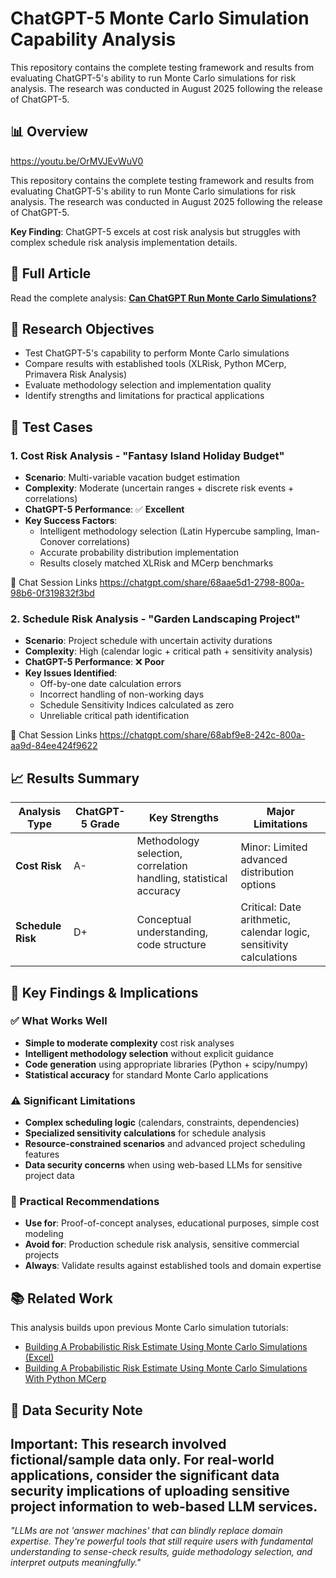 # ChatGPT-5 Monte Carlo Simulation Capability Analysis
This repository contains the complete testing framework and results from evaluating ChatGPT-5's ability to run Monte Carlo simulations for risk analysis. The research was conducted in August 2025 following the release of ChatGPT-5.

## 📊 Overview

https://youtu.be/OrMVJEvWuV0

This repository contains the complete testing framework and results from evaluating ChatGPT-5's ability to run Monte Carlo simulations for risk analysis. The research was conducted in August 2025 following the release of ChatGPT-5.

**Key Finding**: ChatGPT-5 excels at cost risk analysis but struggles with complex schedule risk analysis implementation details.

## 📖 Full Article

Read the complete analysis: **[Can ChatGPT Run Monte Carlo Simulations?](https://medium.com/@zhijingeu/can-chatgpt-run-monte-carlo-simulations-5dcbcfa26514)**

## 🎯 Research Objectives

- Test ChatGPT-5's capability to perform Monte Carlo simulations
- Compare results with established tools (XLRisk, Python MCerp, Primavera Risk Analysis)
- Evaluate methodology selection and implementation quality
- Identify strengths and limitations for practical applications

## 🧪 Test Cases

### 1. Cost Risk Analysis - "Fantasy Island Holiday Budget"
- **Scenario**: Multi-variable vacation budget estimation
- **Complexity**: Moderate (uncertain ranges + discrete risk events + correlations)
- **ChatGPT-5 Performance**: ✅ **Excellent**
- **Key Success Factors**:
  - Intelligent methodology selection (Latin Hypercube sampling, Iman-Conover correlations)
  - Accurate probability distribution implementation
  - Results closely matched XLRisk and MCerp benchmarks

🔗 Chat Session Links https://chatgpt.com/share/68aae5d1-2798-800a-98b6-0f319832f3bd

### 2. Schedule Risk Analysis - "Garden Landscaping Project"  
- **Scenario**: Project schedule with uncertain activity durations
- **Complexity**: High (calendar logic + critical path + sensitivity analysis)
- **ChatGPT-5 Performance**: ❌ **Poor**
- **Key Issues Identified**:
  - Off-by-one date calculation errors
  - Incorrect handling of non-working days
  - Schedule Sensitivity Indices calculated as zero
  - Unreliable critical path identification

🔗 Chat Session Links https://chatgpt.com/share/68abf9e8-242c-800a-aa9d-84ee424f9622

## 📈 Results Summary

| Analysis Type | ChatGPT-5 Grade | Key Strengths | Major Limitations |
|---------------|----------------|---------------|-------------------|
| **Cost Risk** | A- | Methodology selection, correlation handling, statistical accuracy | Minor: Limited advanced distribution options |
| **Schedule Risk** | D+ | Conceptual understanding, code structure | Critical: Date arithmetic, calendar logic, sensitivity calculations |

## 🚨 Key Findings & Implications

### ✅ What Works Well
- **Simple to moderate complexity** cost risk analyses
- **Intelligent methodology selection** without explicit guidance
- **Code generation** using appropriate libraries (Python + scipy/numpy)
- **Statistical accuracy** for standard Monte Carlo applications

### ⚠️ Significant Limitations  
- **Complex scheduling logic** (calendars, constraints, dependencies)
- **Specialized sensitivity calculations** for schedule analysis
- **Resource-constrained scenarios** and advanced project scheduling features
- **Data security concerns** when using web-based LLMs for sensitive project data

### 🎯 Practical Recommendations
- **Use for**: Proof-of-concept analyses, educational purposes, simple cost modeling
- **Avoid for**: Production schedule risk analysis, sensitive commercial projects
- **Always**: Validate results against established tools and domain expertise

## 📚 Related Work

This analysis builds upon previous Monte Carlo simulation tutorials:
- [Building A Probabilistic Risk Estimate Using Monte Carlo Simulations (Excel)](https://medium.com/analytics-vidhya/building-a-probabilistic-risk-estimate-using-monte-carlo-simulations-cf904b1ab503)
- [Building A Probabilistic Risk Estimate Using Monte Carlo Simulations With Python MCerp](https://zhijingeu.medium.com/building-a-probabilistic-risk-estimate-using-monte-carlo-simulations-with-python-mcerp-7d57e63112fa)

## 🔐 Data Security Note

**Important**: This research involved fictional/sample data only. For real-world applications, consider the significant data security implications of uploading sensitive project information to web-based LLM services.
---

*"LLMs are not 'answer machines' that can blindly replace domain expertise. They're powerful tools that still require users with fundamental understanding to sense-check results, guide methodology selection, and interpret outputs meaningfully."*
